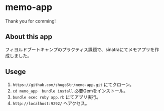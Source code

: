 # memo-app
Thank you for comming!

## About this app
フィヨルドブートキャンプのプラクティス課題で、sinatraにてメモアプリを作成しました。

## Usege
1. ```https://github.com/shugoStr/memo-app.git``` にてクローン。
2. ```cd memo_app```　```bundle install``` 必要Gemをインストール。
3. ```bundle exec ruby app.rb``` にてアプリ実行。
4. ```http://localhost:9292/``` へアクセス。
